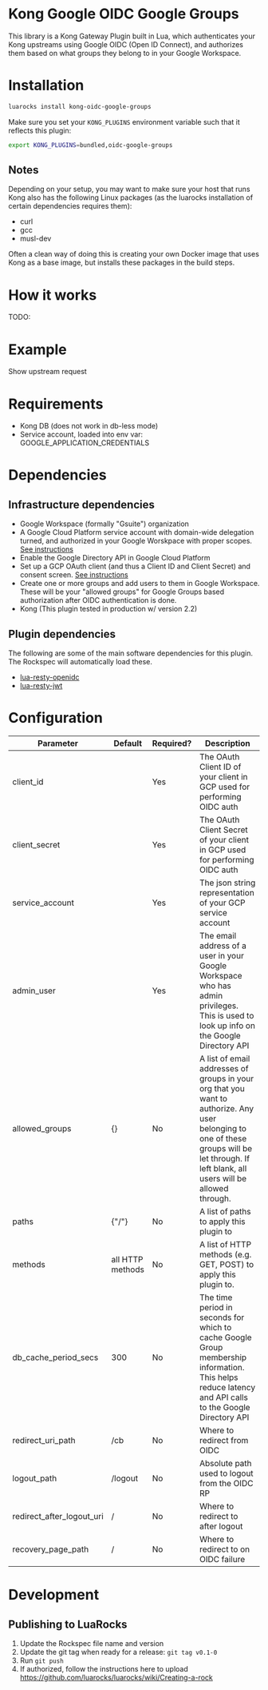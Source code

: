 # Kong Google OIDC Google Groups
This library is a Kong Gateway Plugin built in Lua, which authenticates your Kong upstreams using Google OIDC (Open ID Connect),
and authorizes them based on what groups they belong to in your Google Workspace.

# Installation

```bash
luarocks install kong-oidc-google-groups
```

Make sure you set your `KONG_PLUGINS` environment variable such that it reflects this plugin:

```bash
export KONG_PLUGINS=bundled,oidc-google-groups
```

## Notes
Depending on your setup, you may want to make sure your host that runs Kong also has the following 
Linux packages (as the luarocks installation of certain dependencies requires them):

- curl 
- gcc 
- musl-dev

Often a clean way of doing this is creating your own Docker image that uses Kong as a base image, but installs these 
packages in the build steps. 

# How it works
TODO: <Lucid Chart Diagram Overview>

# Example
Show upstream request

# Requirements
* Kong DB (does not work in db-less mode)
* Service account, loaded into env var: GOOGLE_APPLICATION_CREDENTIALS

# Dependencies

## Infrastructure dependencies
- Google Workspace (formally "Gsuite") organization
- A Google Cloud Platform service account with domain-wide delegation turned, and authorized in your Google 
  Worskpace with proper scopes. [See instructions]()
- Enable the Google Directory API in Google Cloud Platform
- Set up a GCP OAuth client (and thus a Client ID and Client Secret) and consent screen. [See instructions]()
- Create one or more groups and add users to them in Google Workspace. These will be your "allowed groups" for Google 
  Groups based authorization after OIDC authentication is done.
- Kong (This plugin tested in production w/ version 2.2)
  
## Plugin dependencies
The following are some of the main software dependencies for this plugin. The Rockspec will automatically load these.
- [lua-resty-openidc](https://github.com/zmartzone/lua-resty-openidc) 
- [lua-resty-jwt](https://github.com/SkyLothar/lua-resty-jwt)


# Configuration

| Parameter                 | Default          | Required? | Description                                                                                                                                                                                  |
|---------------------------|------------------|-----------|----------------------------------------------------------------------------------------------------------------------------------------------------------------------------------------------|
| client_id                 |                  | Yes       | The OAuth Client ID of your client in GCP used for performing OIDC auth                                                                                                                      |
| client_secret             |                  | Yes       | The OAuth Client Secret of your client in GCP used for performing OIDC auth                                                                                                                  |
| service_account           |                  | Yes       | The json string representation of your GCP service account                                                                                                                                   |
| admin_user                |                  | Yes       | The email address of a user in your Google Workspace who has admin privileges. This is used to look up info on the Google Directory API                                                      |
| allowed_groups            | {}               | No        | A list of email addresses of groups in your org that you want to authorize. Any user belonging to one of these groups will be let through. If left blank, all users will be allowed through. |
| paths                     | {"/"}            | No        | A list of paths to apply this plugin to                                                                                                                                                      |
| methods                   | all HTTP methods | No        | A list of HTTP methods (e.g. GET, POST) to apply this plugin to.                                                                                                                             |
| db_cache_period_secs      | 300              | No        | The time period in seconds for which to cache Google Group membership information. This helps reduce latency and API calls to the Google Directory API                                       |
| redirect_uri_path         | /cb              | No        | Where to redirect from OIDC                                                                                                                                                                  |
| logout_path               | /logout          | No        | Absolute path used to logout from the OIDC RP                                                                                                                                                |
| redirect_after_logout_uri | /                | No        | Where to redirect to after logout                                                                                                                                                            |
| recovery_page_path        | /                | No        | Where to redirect to on OIDC failure                                                                                                                                                            |

# Development
## Publishing to LuaRocks
1. Update the Rockspec file name and version 
2. Update the git tag when ready for a release: `git tag v0.1-0`
3. Run `git push`
4. If authorized, follow the instructions here to upload https://github.com/luarocks/luarocks/wiki/Creating-a-rock
